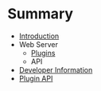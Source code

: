 # Summary

* [Introduction](README.md)
* Web Server
   * [Plugins](docs/plugins/README.md)
   * API
* [Developer Information](docs/developer_information.md)
* [Plugin API](docs/plugins/api.md)

